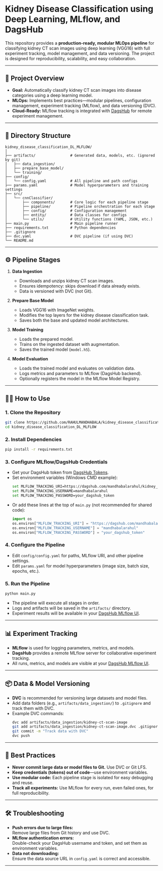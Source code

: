 # Kidney Disease Classification using Deep Learning, MLflow, and DagsHub

This repository provides a **production-ready, modular MLOps pipeline** for classifying kidney CT scan images using deep learning (VGG16) with full experiment tracking, model management, and data versioning. The project is designed for reproducibility, scalability, and easy collaboration.

---

## 🚀 Project Overview

- **Goal:** Automatically classify kidney CT scan images into disease categories using a deep learning model.
- **MLOps:** Implements best practices—modular pipelines, configuration management, experiment tracking (MLflow), and data versioning (DVC).
- **Cloud-Ready:** MLflow tracking is integrated with [DagsHub](https://dagshub.com/mandhabalarahul/kidney_disease_classification_DL_MLFLOW.mlflow) for remote experiment management.

---

## 📁 Directory Structure

```
kidney_disease_classification_DL_MLFLOW/
│
├── artifacts/                # Generated data, models, etc. (ignored by git)
│   ├── data_ingestion/
│   ├── prepare_base_model/
│   └── training/
├── config/
│   └── config.yaml           # All pipeline and path configs
├── params.yaml               # Model hyperparameters and training settings
├── src/
│   └── cnnClassifier/
│       ├── components/       # Core logic for each pipeline stage
│       ├── pipeline/         # Pipeline orchestration for each stage
│       ├── config/           # Configuration management
│       ├── entity/           # Data classes for configs
│       └── utils/            # Utility functions (YAML, JSON, etc.)
├── main.py                   # Main pipeline runner
├── requirements.txt          # Python dependencies
├── .gitignore
├── dvc.yaml                  # DVC pipeline (if using DVC)
└── README.md
```

---

## ⚙️ Pipeline Stages

1. **Data Ingestion**
    - Downloads and unzips kidney CT scan images.
    - Ensures idempotency: skips download if data already exists.
    - Data is versioned with DVC (not Git).

2. **Prepare Base Model**
    - Loads VGG16 with ImageNet weights.
    - Modifies the top layers for the kidney disease classification task.
    - Saves both the base and updated model architectures.

3. **Model Training**
    - Loads the prepared model.
    - Trains on the ingested dataset with augmentation.
    - Saves the trained model (`model.h5`).

4. **Model Evaluation**
    - Loads the trained model and evaluates on validation data.
    - Logs metrics and parameters to MLflow (DagsHub backend).
    - Optionally registers the model in the MLflow Model Registry.

---

## 🧑‍💻 How to Use

### 1. **Clone the Repository**
```sh
git clone https://github.com/RAHULMANDHABALA/kidney_disease_classification_DL_MLFLOW.git
cd kidney_disease_classification_DL_MLFLOW
```

### 2. **Install Dependencies**
```sh
pip install -r requirements.txt
```

### 3. **Configure MLflow/DagsHub Credentials**
- Get your DagsHub token from [DagsHub Tokens](https://dagshub.com/user/settings/tokens).
- Set environment variables (Windows CMD example):
  ```sh
  set MLFLOW_TRACKING_URI=https://dagshub.com/mandhabalarahul/kidney_disease_classification_DL_MLFLOW.mlflow
  set MLFLOW_TRACKING_USERNAME=mandhabalarahul
  set MLFLOW_TRACKING_PASSWORD=your_dagshub_token
  ```
- Or add these lines at the top of `main.py` (not recommended for shared code):
  ```python
  import os
  os.environ["MLFLOW_TRACKING_URI"] = "https://dagshub.com/mandhabalarahul/kidney_disease_classification_DL_MLFLOW.mlflow"
  os.environ["MLFLOW_TRACKING_USERNAME"] = "mandhabalarahul"
  os.environ["MLFLOW_TRACKING_PASSWORD"] = "your_dagshub_token"
  ```

### 4. **Configure the Pipeline**
- Edit `config/config.yaml` for paths, MLflow URI, and other pipeline settings.
- Edit `params.yaml` for model hyperparameters (image size, batch size, epochs, etc.).

### 5. **Run the Pipeline**
```sh
python main.py
```
- The pipeline will execute all stages in order.
- Logs and artifacts will be saved in the `artifacts/` directory.
- Experiment results will be available in your [DagsHub MLflow UI](https://dagshub.com/mandhabalarahul/kidney_disease_classification_DL_MLFLOW.mlflow).

---

## 📊 Experiment Tracking

- **MLflow** is used for logging parameters, metrics, and models.
- **DagsHub** provides a remote MLflow server for collaborative experiment tracking.
- All runs, metrics, and models are visible at your [DagsHub MLflow UI](https://dagshub.com/mandhabalarahul/kidney_disease_classification_DL_MLFLOW.mlflow).

---

## 📦 Data & Model Versioning

- **DVC** is recommended for versioning large datasets and model files.
- Add data folders (e.g., `artifacts/data_ingestion/`) to `.gitignore` and track them with DVC.
- Example DVC commands:
  ```sh
  dvc add artifacts/data_ingestion/kidney-ct-scan-image
  git add artifacts/data_ingestion/kidney-ct-scan-image.dvc .gitignore
  git commit -m "Track data with DVC"
  dvc push
  ```

---

## 📝 Best Practices

- **Never commit large data or model files to Git.** Use DVC or Git LFS.
- **Keep credentials (tokens) out of code**—use environment variables.
- **Use modular code:** Each pipeline stage is isolated for easy debugging and reuse.
- **Track all experiments:** Use MLflow for every run, even failed ones, for full reproducibility.

---

## 🛠️ Troubleshooting

- **Push errors due to large files:**  
  Remove large files from Git history and use DVC.
- **MLflow authentication errors:**  
  Double-check your DagsHub username and token, and set them as environment variables.
- **Data not downloading:**  
  Ensure the data source URL in `config.yaml` is correct and accessible.

---
